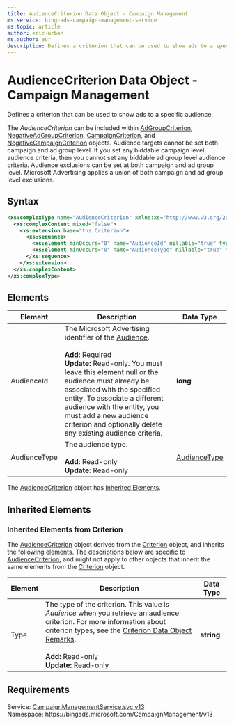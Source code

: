 ```yaml
---
title: AudienceCriterion Data Object - Campaign Management
ms.service: bing-ads-campaign-management-service
ms.topic: article
author: eric-urban
ms.author: eur
description: Defines a criterion that can be used to show ads to a specific audience.
---
```

# AudienceCriterion Data Object - Campaign Management
Defines a criterion that can be used to show ads to a specific audience.

The *AudienceCriterion* can be included within [AdGroupCriterion](adgroupcriterion.md), [NegativeAdGroupCriterion](negativeadgroupcriterion.md), [CampaignCriterion](campaigncriterion.md), and [NegativeCampaignCriterion](negativecampaigncriterion.md) objects. Audience targets cannot be set both campaign and ad group level. If you set any biddable campaign level audience criteria, then you cannot set any biddable ad group level audience criteria. Audience exclusions can be set at both campaign and ad group level. Microsoft Advertising applies a union of both campaign and ad group level exclusions. 

## Syntax
```xml
<xs:complexType name="AudienceCriterion" xmlns:xs="http://www.w3.org/2001/XMLSchema">
  <xs:complexContent mixed="false">
    <xs:extension base="tns:Criterion">
      <xs:sequence>
        <xs:element minOccurs="0" name="AudienceId" nillable="true" type="xs:long" />
        <xs:element minOccurs="0" name="AudienceType" nillable="true" type="tns:AudienceType" />
      </xs:sequence>
    </xs:extension>
  </xs:complexContent>
</xs:complexType>
```

## <a name="elements"></a>Elements

|Element|Description|Data Type|
|-----------|---------------|-------------|
|<a name="audienceid"></a>AudienceId|The Microsoft Advertising identifier of the [Audience](audience.md).<br/><br/>**Add:** Required<br/>**Update:** Read-only. You must leave this element null or the audience must already be associated with the specified entity. To associate a different audience with the entity, you must add a new audience criterion and optionally delete any existing audience criteria.|**long**|
|<a name="audiencetype"></a>AudienceType|The audience type.<br/><br/>**Add:** Read-only<br/>**Update:** Read-only|[AudienceType](audiencetype.md)|

The [AudienceCriterion](audiencecriterion.md) object has [Inherited Elements](#inheritedelements).

## <a name="inheritedelements"></a>Inherited Elements

### <a name="inheritedelementscriterion"></a>Inherited Elements from Criterion
The [AudienceCriterion](audiencecriterion.md) object derives from the [Criterion](criterion.md) object, and inherits the following elements. The descriptions below are specific to [AudienceCriterion](audiencecriterion.md), and might not apply to other objects that inherit the same elements from the [Criterion](criterion.md) object.  

|Element|Description|Data Type|
|-----------|---------------|-------------|
|<a name="type"></a>Type|The type of the criterion. This value is *Audience* when you retrieve an audience criterion. For more information about criterion types, see the [Criterion Data Object Remarks](criterion.md#remarks).<br/><br/>**Add:** Read-only<br/>**Update:** Read-only|**string**|

## Requirements
Service: [CampaignManagementService.svc v13](https://campaign.api.bingads.microsoft.com/Api/Advertiser/CampaignManagement/v13/CampaignManagementService.svc)  
Namespace: https\://bingads.microsoft.com/CampaignManagement/v13  

